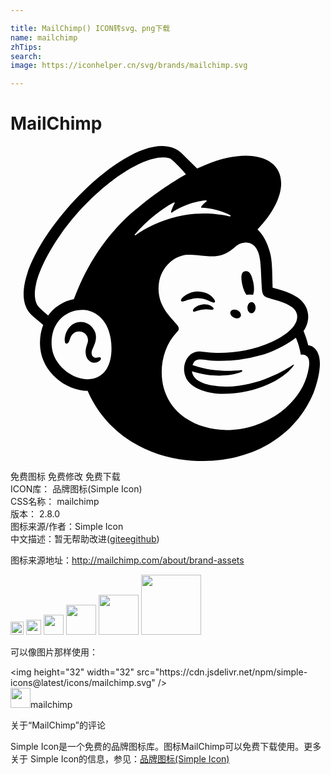 ```yaml
---

title: MailChimp() ICON转svg、png下载
name: mailchimp
zhTips: 
search: 
image: https://iconhelper.cn/svg/brands/mailchimp.svg

---
```


# MailChimp  <small style="font-size: 60%;font-weight: 100"></small>

<div id="svg" class="svg-wrap">
<svg role="img" viewBox="0 0 24 24" xmlns="http://www.w3.org/2000/svg"><title>MailChimp icon</title><path d="M17.98 11.341c.165-.021.332-.021.497 0 .089-.205.104-.558.024-.942-.12-.571-.28-.917-.613-.863-.333.054-.346.468-.226 1.039.067.321.186.596.319.766zM15.12 11.793c.239.105.385.174.442.114.037-.038.026-.11-.03-.203-.118-.193-.36-.388-.617-.497a1.677 1.677 0 0 0-1.634.196c-.16.117-.31.28-.29.378.008.032.031.056.087.064.132.015.591-.217 1.12-.25.374-.023.684.094.922.199zm-.48.274c-.31.05-.481.152-.591.247-.094.082-.152.173-.152.237l.024.057.051.02c.07 0 .228-.064.228-.064a1.975 1.975 0 0 1 1-.104c.155.018.23.028.263-.026.01-.015.023-.049-.008-.1-.073-.118-.387-.317-.814-.266zM17.015 13.073c.21.104.442.063.518-.09.076-.155-.034-.364-.245-.467-.21-.104-.442-.063-.518.09-.076.155.034.364.245.467zm1.355-1.186c-.171-.003-.314.185-.317.421-.004.235.131.428.302.431.171.003.314-.185.318-.42.003-.235-.132-.428-.303-.432zM6.866 16.13c-.042-.053-.112-.037-.18-.021a.646.646 0 0 1-.16.022.347.347 0 0 1-.292-.148c-.078-.12-.073-.299.012-.504l.04-.092c.138-.308.368-.825.11-1.317-.194-.37-.511-.602-.892-.65a1.145 1.145 0 0 0-.983.355c-.379.418-.438.988-.364 1.19.027.073.069.094.099.098.065.009.16-.038.22-.2l.017-.052c.026-.085.076-.243.157-.37a.688.688 0 0 1 .953-.2c.266.175.368.5.255.811-.059.161-.154.468-.133.72.043.512.357.717.638.74.274.01.466-.145.514-.258.03-.066.005-.107-.01-.125v.001zM22.691 15.194c-.01-.037-.078-.286-.172-.586l-.19-.51c.375-.563.381-1.066.332-1.35-.054-.353-.2-.654-.496-.964-.295-.312-.9-.63-1.75-.868l-.445-.124c-.002-.018-.023-1.053-.043-1.497-.013-.32-.041-.822-.196-1.315-.185-.669-.507-1.253-.91-1.627 1.11-1.152 1.803-2.422 1.801-3.511-.003-2.095-2.571-2.73-5.736-1.416l-.67.285a666.1 666.1 0 0 0-1.23-1.207C9.376-2.65-1.905 9.912 1.701 12.964l.789.668a3.885 3.885 0 0 0-.22 1.793c.085.84.517 1.644 1.218 2.266.665.59 1.54.965 2.389.964 1.403 3.24 4.61 5.228 8.37 5.34 4.034.12 7.42-1.776 8.84-5.182.093-.24.486-1.317.486-2.267 0-.956-.539-1.352-.882-1.352zm-16.503 2.55a1.94 1.94 0 0 1-.374.027c-1.218-.033-2.534-1.131-2.665-2.435-.145-1.44.59-2.548 1.89-2.81a2.22 2.22 0 0 1 .547-.04c.729.04 1.803.6 2.048 2.191.217 1.408-.128 2.843-1.446 3.068zm-1.36-6.08c-.81.157-1.524.617-1.96 1.252-.261-.218-.747-.64-.833-.804-.697-1.325.76-3.902 1.778-5.357C6.33 3.159 10.268.437 12.093.931c.296.084 1.278 1.224 1.278 1.224s-1.823 1.013-3.514 2.426c-2.278 1.757-3.999 4.311-5.03 7.083zm12.787 5.542a.072.072 0 0 0 .042-.071.067.067 0 0 0-.074-.06s-1.908.283-3.711-.379c.196-.639.718-.408 1.508-.344a11.01 11.01 0 0 0 3.64-.394c.816-.235 1.888-.698 2.722-1.356.28.618.38 1.298.38 1.298s.217-.039.399.073c.171.106.297.326.211.895-.175 1.063-.626 1.926-1.384 2.72a5.698 5.698 0 0 1-1.663 1.244 7.018 7.018 0 0 1-1.085.46c-2.858.935-5.784-.093-6.727-2.3a3.582 3.582 0 0 1-.19-.522c-.401-1.455-.06-3.2 1.007-4.299.065-.07.132-.153.132-.256 0-.087-.055-.178-.102-.243-.373-.542-1.666-1.466-1.406-3.254.186-1.285 1.308-2.189 2.353-2.135l.265.015c.453.027.848.085 1.222.101.624.027 1.185-.064 1.85-.619.224-.187.404-.35.708-.401.032-.005.111-.034.27-.026a.892.892 0 0 1 .456.146c.533.355.608 1.215.636 1.845.016.36.059 1.228.074 1.478.034.57.183.65.486.75.17.057.329.099.562.164.705.199 1.123.4 1.387.659.158.161.23.333.253.497.084.608-.47 1.359-1.938 2.041-1.605.746-3.55.935-4.895.785l-.471-.053c-1.076-.145-1.689 1.247-1.044 2.201.416.615 1.55 1.015 2.683 1.015 2.6 0 4.598-1.111 5.341-2.072l.06-.085c.036-.055.006-.085-.04-.054-.607.416-3.304 2.069-6.19 1.571 0 0-.35-.057-.67-.182-.254-.099-.786-.344-.85-.891 2.328.721 3.793.039 3.793.039zm-3.688-.436l.001.001v-.002zM9.473 6.74c.895-1.036 1.996-1.936 2.982-2.441.034-.017.07.02.052.053-.079.142-.23.447-.277.677a.04.04 0 0 0 .061.042c.614-.419 1.681-.868 2.618-.925.04-.003.06.049.027.074-.154.119-.293.258-.411.413a.04.04 0 0 0 .031.064c.657.005 1.584.235 2.188.575.04.023.012.102-.034.092-.914-.21-2.41-.37-3.964.01-1.387.339-2.446.862-3.218 1.425-.04.029-.086-.023-.055-.06z"/></svg>
</div>
<detail full-name='mailchimp'></detail>

<div class="detail-page">
<p>
<span><span class="badge-success badge">免费图标</span> <span class="badge-success badge">免费修改</span>  <span class="badge-success badge">免费下载</span> </span>
<br/>
<span>
ICON库：
<span class="badge-secondary badge">品牌图标(Simple Icon)</span> 
</span>
<br/>
<span>
CSS名称：
<span class="badge-secondary badge">mailchimp</span> 
</span>

<br/>
<span>
版本：
<span class="badge-secondary badge">2.8.0</span> 
</span>
<br/>
<span>图标来源/作者：<span class="badge-light badge">Simple Icon</span></span> 
<br/>
<span class="zh-detail">中文描述：暂无<span class="help-link"><span>帮助改进</span>(<a href="https://gitee.com/liuwave/icon-helper/edit/master/json/brands/mailchimp.json" target="_blank" rel="noopener noreferrer">gitee</a><a href="https://github.com/liuwave/icon-helper/edit/master/json/brands/mailchimp.json" target="_blank" rel="noopener noreferrer">github</a></span>)</span><br/>
</p>
</div><div class="description description alert alert-light"><p>图标来源地址：<a href="http://mailchimp.com/about/brand-assets" target="_blank" rel="noopener noreferrer">http://mailchimp.com/about/brand-assets</a></p></div>
<div class="alert alert-dark">
<img height="21" width="21" src="https://cdn.jsdelivr.net/npm/simple-icons@latest/icons/mailchimp.svg" />
<img height="24" width="24" src="https://cdn.jsdelivr.net/npm/simple-icons@latest/icons/mailchimp.svg" />
<img height="32" width="32" src="https://cdn.jsdelivr.net/npm/simple-icons@latest/icons/mailchimp.svg" />
<img height="48" width="48" src="https://cdn.jsdelivr.net/npm/simple-icons@latest/icons/mailchimp.svg" />
<img height="64" width="64" src="https://cdn.jsdelivr.net/npm/simple-icons@latest/icons/mailchimp.svg" />
<img height="96" width="96" src="https://cdn.jsdelivr.net/npm/simple-icons@latest/icons/mailchimp.svg" />

</div>
<div>
  <p>可以像图片那样使用：    
  </p>
  <div class="alert alert-primary" style="font-size: 14px">
    &lt;img height="32" width="32" src="https://cdn.jsdelivr.net/npm/simple-icons@latest/icons/mailchimp.svg" /&gt;
    <copy-btn content='<img height="32" width="32" src="https://cdn.jsdelivr.net/npm/simple-icons@latest/icons/mailchimp.svg" />'></copy-btn>
  </div>
  <div class="alert alert-secondary">
    <img height="32" width="32" src="https://cdn.jsdelivr.net/npm/simple-icons@latest/icons/mailchimp.svg" />mailchimp
    <copy-btn content="mailchimp" btn-title="复制图标名称"></copy-btn>
  </div>
</div>

<Vssue title="关于“MailChimp”的评论" >关于“MailChimp”的评论</Vssue>


<div><p>Simple Icon是一个免费的品牌图标库。图标MailChimp可以免费下载使用。更多关于  Simple Icon的信息，参见：<a target="_blank" href="https://iconhelper.cn/brands.html">品牌图标(Simple Icon)</a>
</p></div>
